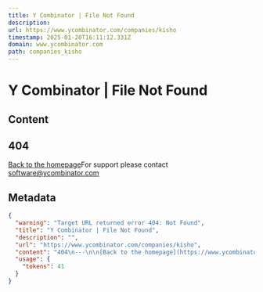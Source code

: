 ```yaml
---
title: Y Combinator | File Not Found
description: 
url: https://www.ycombinator.com/companies/kisho
timestamp: 2025-01-20T16:11:12.331Z
domain: www.ycombinator.com
path: companies_kisho
---
```


# Y Combinator | File Not Found



## Content

404
---

[Back to the homepage](https://www.ycombinator.com/)For support please contact [software@ycombinator.com](mailto:software@ycombinator.com)

## Metadata

```json
{
  "warning": "Target URL returned error 404: Not Found",
  "title": "Y Combinator | File Not Found",
  "description": "",
  "url": "https://www.ycombinator.com/companies/kisho",
  "content": "404\n---\n\n[Back to the homepage](https://www.ycombinator.com/)For support please contact [software@ycombinator.com](mailto:software@ycombinator.com)",
  "usage": {
    "tokens": 41
  }
}
```
